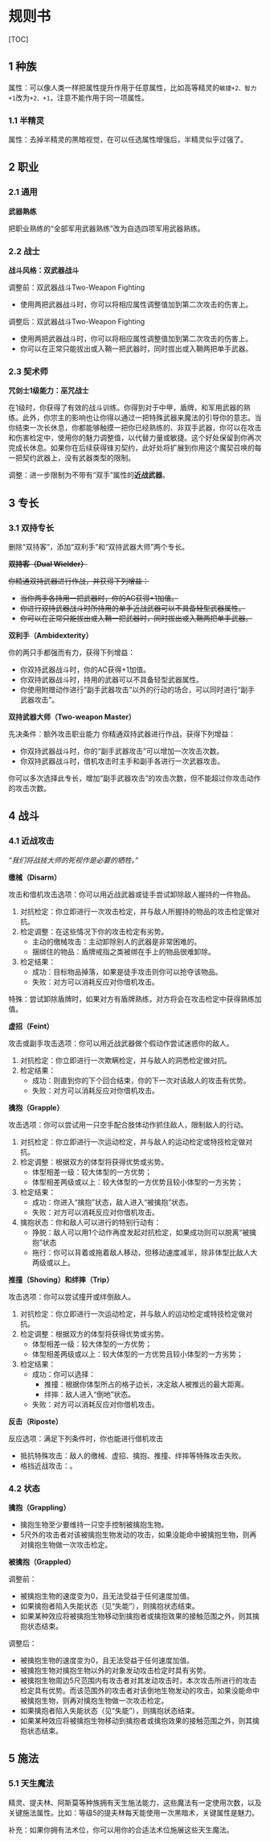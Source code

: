 # 规则书

[TOC]

## 1 种族

属性：可以像人类一样把属性提升作用于任意属性，比如高等精灵的`敏捷+2、智力+1`改为`+2、+1`，注意不能作用于同一项属性。

### 1.1 半精灵

属性：去掉半精灵的黑暗视觉，在可以任选属性增强后，半精灵似乎过强了。

## 2 职业

### 2.1 通用

**武器熟练**

把职业熟练的“全部军用武器熟练”改为自选四项军用武器熟练。

### 2.2 战士

**战斗风格：双武器战斗**

调整前：双武器战斗Two-Weapon Fighting
- 使用两把武器战斗时，你可以将相应属性调整值加到第二次攻击的伤害上。

调整后：双武器战斗Two-Weapon Fighting
- 使用两把武器战斗时，你可以将相应属性调整值加到第二次攻击的伤害上。
- 你可以在正常只能拔出或入鞘一把武器时，同时拔出或入鞘两把单手武器。

### 2.3 契术师

**咒剑士1级能力：巫咒战士**

在1级时，你获得了有效的战斗训练。你得到对于中甲，盾牌，和军用武器的熟练。此外，你宗主的影响也让你得以通过一把特殊武器来魔法的引导你的意志。当你结束一次长休息，你都能够触摸一把你已经熟练的、非双手武器，你可以在攻击和伤害检定中，使用你的魅力调整值，以代替力量或敏捷。这个好处保留到你再次完成长休息。如果你在后续获得锋刃契约，此好处将扩展到你用这个魔契召唤的每一把契约武器上，没有武器类型的限制。

调整：进一步限制为不带有“双手”属性的**近战武器**。

## 3 专长

### 3.1 双持专长

删除“双持客”，添加“双利手”和“双持武器大师”两个专长。

~~**双持客（Dual Wielder）**~~

~~你精通双持武器进行作战，并获得下列增益：~~
- ~~当你两手各持用一把武器时，你的AC获得+1加值。~~
- ~~你进行双持武器战斗时所持用的单手近战武器可以不具备轻型武器属性。~~
- ~~你可以在正常只能拔出或入鞘一把武器时，同时拔出或入鞘两把单手武器。~~

**双利手（Ambidexterity）**

你的两只手都强而有力，获得下列增益：
- 你双持武器战斗时，你的AC获得+1加值。
- 你双持武器战斗时，持用的武器可以不具备轻型武器属性。
- 你使用附赠动作进行“副手武器攻击”以外的行动的场合，可以同时进行“副手武器攻击”。

**双持武器大师（Two-weapon Master）**

先决条件：额外攻击职业能力
你精通双持武器进行作战，获得下列增益：
- 你双持武器战斗时，你的“副手武器攻击”可以增加一次攻击次数。
- 你双持武器战斗时，借机攻击时主手和副手各进行一次武器攻击。

你可以多次选择此专长，增加“副手武器攻击”的攻击次数，但不能超过你攻击动作的攻击次数。

## 4 战斗

### 4.1 近战攻击

*“我们将战技大师的死视作是必要的牺牲。”*

**缴械（Disarm）**

攻击和借机攻击选项：你可以用近战武器或徒手尝试卸除敌人握持的一件物品。
1. 对抗检定：你立即进行一次攻击检定，并与敌人所握持的物品的攻击检定做对抗。
2. 检定调整：在这些情况下你的攻击检定有劣势。
    - 主动的缴械攻击：主动卸除别人的武器是非常困难的。
    - 捆绑住的物品：盾牌戒指之类被绑在手上的物品很难卸除。
3. 检定结果：
    - 成功：目标物品掉落，如果是徒手攻击则你可以抢夺该物品。
    - 失败：对方可以消耗反应对你借机攻击。

特殊：尝试卸除盾牌时，如果对方有盾牌熟练，对方将会在攻击检定中获得熟练加值。

**虚招（Feint）**

攻击或副手攻击选项：你可以用近战武器做个假动作尝试迷惑你的敌人。
1. 对抗检定：你立即进行一次欺瞒检定，并与敌人的洞悉检定做对抗。
2. 检定结果：
    - 成功：则直到你的下个回合结束，你的下一次对该敌人的攻击有优势。
    - 失败：对方可以消耗反应对你借机攻击。

**擒抱（Grapple）**

攻击选项：你可以尝试用一只空手配合肢体动作抓住敌人，限制敌人的行动。
1. 对抗检定：你立即进行一次运动检定，并与敌人的运动检定或特技检定做对抗。
2. 检定调整：根据双方的体型将获得优势或劣势。
    - 体型相差一级：较大体型的一方优势；
    - 体型相差两级或以上：较大体型的一方优势且较小体型的一方劣势；
3. 检定结果：
    - 成功：你进入“擒抱”状态，敌人进入“被擒抱”状态。
    - 失败：对方可以消耗反应对你借机攻击。
4. 擒抱状态：你和敌人可以进行的特别行动有：
    - 挣脱：敌人可以用1个动作再度发起对抗检定，如果成功则可以脱离“被擒抱”状态
    - 拖行：你可以背着或拖着敌人移动，但移动速度减半，除非体型比敌人大两级或以上。

**推撞（Shoving）和绊摔（Trip）**

攻击选项：你可以尝试撞开或绊倒敌人。
1. 对抗检定：你立即进行一次运动检定，并与敌人的运动检定或特技检定做对抗。
2. 检定调整：根据双方的体型将获得优势或劣势。
    - 体型相差一级：较大体型的一方优势；
    - 体型相差两级或以上：较大体型的一方优势且较小体型的一方劣势；
3. 检定结果：
    - 成功：你可以选择：
        - 推撞：根据你体型所占的格子边长，决定敌人被推远的最大距离。
        - 绊摔：敌人进入“倒地”状态。
    - 失败：对方可以消耗反应对你借机攻击。

**反击（Riposte）**

反应选项：满足下列条件时，你也能进行借机攻击
- 抵抗特殊攻击：敌人的缴械、虚招、擒抱、推撞、绊摔等特殊攻击失败。
- 格挡近战攻击：。

### 4.2 状态


**擒抱（Grappling）**

- 擒抱生物至少要维持一只空手控制被擒抱生物。
- 5尺外的攻击者对该被擒抱生物发动的攻击，如果没能命中被擒抱生物，则再对擒抱生物做一次攻击检定。

**被擒抱（Grappled）**

调整前：
- 被擒抱生物的速度变为0，且无法受益于任何速度加值。
- 如果擒抱者陷入失能状态（见“失能”），则擒抱状态结束。
- 如果某种效应将被擒抱生物移动到擒抱者或擒抱效果的接触范围之外，则其擒抱状态结束。

调整后：
- 被擒抱生物的速度变为0，且无法受益于任何速度加值。
- 被擒抱生物对擒抱生物以外的对象发动攻击检定时具有劣势。
- 被擒抱生物周边5尺范围内有攻击者对其发动攻击时，本次攻击所进行的攻击检定具有优势。而该范围外的攻击者对该倒地生物发动的攻击，如果没能命中被擒抱生物，则再对擒抱生物做一次攻击检定。
- 如果擒抱者陷入失能状态（见“失能”），则擒抱状态结束。
- 如果某种效应将被擒抱生物移动到擒抱者或擒抱效果的接触范围之外，则其擒抱状态结束。

## 5 施法

### 5.1 天生魔法

精灵、提夫林、阿斯莫等种族拥有天生施法能力，这些魔法有一定使用次数，以及关键施法属性。比如：等级5的提夫林每天能使用一次黑暗术，关键属性是魅力。

补充：如果你拥有法术位，你可以用你的合适法术位施展这些天生魔法。
